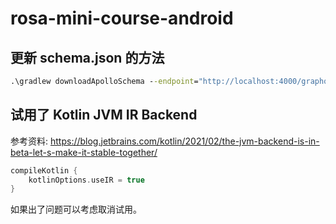 # rosa-mini-course-android

## 更新 schema.json 的方法

```cmd
.\gradlew downloadApolloSchema --endpoint="http://localhost:4000/graphql" --schema="app/src/main/graphql/com/winnerwinter/schema.json"
```


## 试用了 Kotlin JVM IR Backend

参考资料: https://blog.jetbrains.com/kotlin/2021/02/the-jvm-backend-is-in-beta-let-s-make-it-stable-together/

```groovy
compileKotlin {
    kotlinOptions.useIR = true
}
```

如果出了问题可以考虑取消试用。

